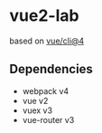 # vue2-lab

based on [vue/cli@4](https://github.com/vuejs/vue-cli/tree/v4.5.19)

## Dependencies

- webpack v4
- vue v2
- vuex v3
- vue-router v3
